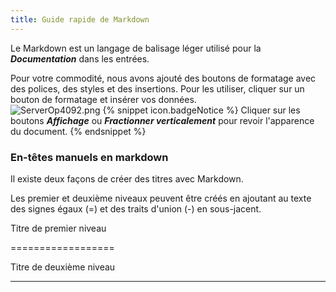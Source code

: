 ```yaml
---
title: Guide rapide de Markdown
---
```

Le Markdown est un langage de balisage léger utilisé pour la ***Documentation*** dans les entrées.  

Pour votre commodité, nous avons ajouté des boutons de formatage avec des polices, des styles et des insertions. Pour les utiliser, cliquer sur un bouton de formatage et insérer vos données.  
![ServerOp4092.png](/img/fr/server/ServerOp4092.png) 
{% snippet icon.badgeNotice %} 
Cliquer sur les boutons ***Affichage*** ou ***Fractionner verticalement*** pour revoir l&apos;apparence du document. 
{% endsnippet %}
 
### En-têtes manuels en markdown 

Il existe deux façons de créer des titres avec Markdown.  

Les premier et deuxième niveaux peuvent être créés en ajoutant au texte des signes égaux (=) et des traits d&apos;union (-) en sous-jacent.  

Titre de premier niveau  

==================  

Titre de deuxième niveau  

-------------------  

